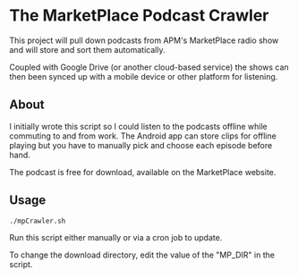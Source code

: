 The MarketPlace Podcast Crawler
==============================

This project will pull down podcasts from APM's MarketPlace radio show and 
    will store and sort them automatically.

Coupled with Google Drive (or another cloud-based service) the shows can then
    been synced up with a mobile device or other platform for listening.

About
-----

I initially wrote this script so I could listen to the podcasts offline while
    commuting to and from work. The Android app can store clips for offline
    playing but you have to manually pick and choose each episode before hand.

The podcast is free for download, available on the MarketPlace website.

Usage
-----

```shell
./mpCrawler.sh
```

Run this script either manually or via a cron job to update.

To change the download directory, edit the value of the "MP_DIR" in the script.
